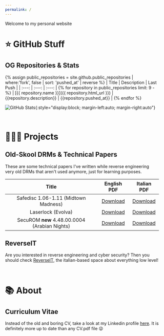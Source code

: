 ```yaml
---
permalink: /
---
```


Welcome to my personal website

# ⭐️ GitHub Stuff <a id="github" />
## OG Repositories & Stats
{% assign public_repositories = site.github.public_repositories | where:'fork', false | sort: 'pushed_at' | reverse %}
| Title | Description | Last Push |
| :---:  | :---: | :---: |
{% for repository in public_repositories limit: 9 -%}
| [{{ repository.name }}]({{ repository.html_url }}) | {{repository.description}} | {{repository.pushed_at}} |
{% endfor %}

![GitHub Stats](https://github-readme-stats.vercel.app/api?username=Luca1991&theme=dark&hide_border=true&show_icons=true&line_height=20&count_private=true){:style="display:block; margin-left:auto; margin-right:auto"}

<br>

# 🧑🏻‍💻 Projects <a id="projects" />
## Old-Skool DRMs & Technical Papers
These are some technical papers I've written while reverse engineering very old DRMs that aren't used anymore, just for learning purposes.

| Title | English PDF | Italian PDF |
| :---:  | :---: | :---: |
|Safedisc 1.06-1.11 (Midtown Madness)|[Download]({{site.url}}/papers/safedisc/MidtownMadness.pdf)|[Download]({{site.url}}/papers/safedisc/MidtownMadness_ITA.pdf)
|Laserlock (Evolva)|[Download]({{site.url}}/papers/laserlock/Evolva.pdf)|[Download]({{site.url}}/papers/laserlock/Evolva_ITA.pdf)
|SecuROM **new** 4.48.00.0004 (Arabian Nights)|[Download]({{site.url}}/papers/securom/ArabianNights.pdf)|[Download]({{site.url}}/papers/securom/ArabianNights_ITA.pdf)

## ReverseIT
Are you interested in reverse engineering and cyber security? Then you should check [ReverseIT](https://reverseit.space), the italian-based space about everything low level!

<br>

# 📚 About <a id="about" />
## Curriculum Vitae
Instead of the old and boring CV, take a look at my Linkedin profile [here](https://www.linkedin.com/in/luca91). It is definitely more up to date than any CV.pdf file 😜
